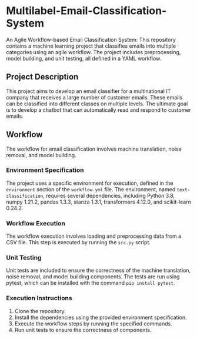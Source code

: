 # Multilabel-Email-Classification-System
An Agile Workflow-based Email Classification System: This repository contains a machine learning project that classifies emails into multiple categories using an agile workflow. The project includes preprocessing, model building, and unit testing, all defined in a YAML workflow.
## Project Description

This project aims to develop an email classifier for a multinational IT company that receives a large number of customer emails. These emails can be classified into different classes on multiple levels. The ultimate goal is to develop a chatbot that can automatically read and respond to customer emails.

## Workflow

The workflow for email classification involves machine translation, noise removal, and model building.

### Environment Specification

The project uses a specific environment for execution, defined in the `environment` section of the `workflow.yml` file. The environment, named `text-classification`, requires several dependencies, including Python 3.8, numpy 1.21.2, pandas 1.3.3, stanza 1.3.1, transformers 4.12.0, and scikit-learn 0.24.2.

### Workflow Execution

The workflow execution involves loading and preprocessing data from a CSV file. This step is executed by running the `src.py` script.

### Unit Testing

Unit tests are included to ensure the correctness of the machine translation, noise removal, and model building components. The tests are run using pytest, which can be installed with the command `pip install pytest`.

### Execution Instructions

1. Clone the repository.
2. Install the dependencies using the provided environment specification.
3. Execute the workflow steps by running the specified commands.
4. Run unit tests to ensure the correctness of components.

